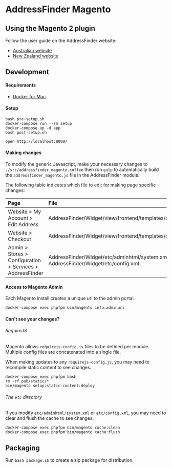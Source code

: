 # AddressFinder Magento

## Using the Magento 2 plugin

Follow the user guide on the AddressFinder website:

- [Australian website](https://addressfinder.com.au/docs/magento-2-user-guide/)
- [New Zealand website](https://addressfinder.co.nz/docs/magento-2-user-guide/)

## Development

#### Requirements

- [Docker for Mac](https://docs.docker.com/docker-for-mac/install/)

#### Setup

```
bash pre-setup.sh
docker-compose run --rm setup
docker-compose up -d app
bash post-setup.sh

open http://localhost:8000/
```

#### Making changes
To modify the generic Javascript, make your necessary changes to `./src/addressfinder_magento.coffee` then run `gulp` to automatically build the `addressfinder_magento.js` file in the AddressFinder module.

The following table indicates which file to edit for making page specific changes:

| Page | File |
| :--- | :--- |
| Website > My Account > Edit Address | AddressFinder/Widget/view/frontend/templates/customer_address_form.phtml |
| Website > Checkout | AddressFinder/Widget/view/frontend/templates/checkout_index_index.phtml |
| Admin > Stores > Configuration > Services > AddressFinder | AddressFinder/Widget/etc/adminhtml/system.xml, AddressFinder/Widget/etc/config.xml |

#### Access to Magento Admin
Each Magento install creates a unique url to the admin portal.

```
docker-compose exec phpfpm bin/magento info:adminuri
```

#### Can't see your changes?

###### RequireJS

Magento allows `requirejs-config.js` files to be defined per module. Multiple config files are concatenated into a single file.

When making updates to any `requirejs-config.js`, you may need to recompile static content to see changes.

```
docker-compose exec phpfpm bash
rm -rf pub/static/*
bin/magento setup:static-content:deploy
```

###### The `etc` directory

If you modify `etc/adminhtml/system.xml` or `etc/config.xml`, you may need to clear and flush the cache to see changes.

```
docker-compose exec phpfpm bin/magento cache:clean
docker-compose exec phpfpm bin/magento cache:flush
```

## Packaging

Run `bash package.sh` to create a zip package for distribution.
